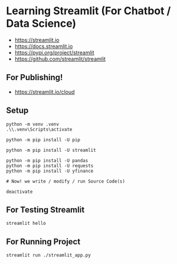 # Learning Streamlit (For Chatbot / Data Science)

- https://streamlit.io
- https://docs.streamlit.io
- https://pypi.org/project/streamlit
- https://github.com/streamlit/streamlit


## For Publishing!

- https://streamlit.io/cloud

## Setup

```shell
python -m venv .venv
.\\.venv\Scripts\activate

python -m pip install -U pip

python -m pip install -U streamlit

python -m pip install -U pandas
python -m pip install -U requests
python -m pip install -U yfinance

# Now! we write / modify / run Source Code(s)

deactivate
```

## For Testing Streamlit

```shell
streamlit hello
```

## For Running Project

```shell
streamlit run ./streamlit_app.py
```